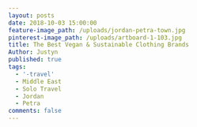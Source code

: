 ```yaml
---
layout: posts
date: 2018-10-03 15:00:00
feature-image_path: /uploads/jordan-petra-town.jpg
pinterest-image_path: /uploads/artboard-1-103.jpg
title: The Best Vegan & Sustainable Clothing Brands
Author: Justyn
published: true
tags:
  - '-travel'
  - Middle East
  - Solo Travel
  - Jordan
  - Petra
comments: false
---
```


